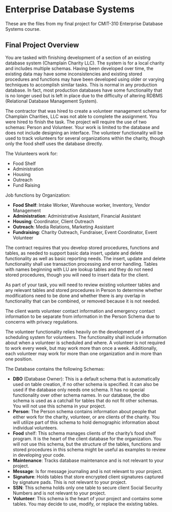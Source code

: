# Enterprise Database Systems

These are the files from my final project for CMIT-310 Enterprise Database Systems course.

## Final Project Overview

You are tasked with finishing development of a section of an existing database system (Champlain Charity LLC). The system is for a local charity and includes multiple schemas. Having been developed over time, the existing data may have some inconsistencies and existing stored procedures and functions may have been developed using older or varying techniques to accomplish similar tasks. This is normal in any production database. In fact, most production databases have some functionality that is no longer used but is left in place due to the difficulty of altering RDBMS (Relational Database Management System).

The contractor that was hired to create a volunteer management schema for Champlain Charities, LLC was not able to complete the assignment. You were hired to finish the task. The project will require the use of two schemas: Person and Volunteer. Your work is limited to the database and does not include designing an interface. The volunteer functionality will be used to track volunteers for several organizations within the charity, though only the food shelf uses the database directly.

The Volunteers work for:
* Food Shelf
* Administration
* Housing
* Outreach
* Fund Raising

Job functions by Organization:
* **Food Shelf**: Intake Worker, Warehouse worker, Inventory, Vendor Management
* **Administration**: Administrative Assistant, Financial Assistant
* **Housing**: Coordinator, Client Outreach
* **Outreach**: Media Relations, Marketing Assistant
* **Fundraising**: Charity Outreach, Fundraiser, Event Coordinator, Event Volunteer

The contract requires that you develop stored procedures, functions and tables, as needed to support basic data insert, update and delete functionality as well as basic reporting needs. The insert, update and delete functionality shall use transaction processing and error handling. Tables with names beginning with LU are lookup tables and they do not need stored procedures, though you will need to insert data for the client.

As part of your task, you will need to review existing volunteer tables and any relevant tables and stored procedures in Person to determine whether modifications need to be done and whether there is any overlap in functionality that can be combined, or removed because it is not needed.

The client wants volunteer contact information and emergency contact information to be separate from information in the Person Schema due to concerns with privacy regulations.

The volunteer functionality relies heavily on the development of a scheduling system for volunteers. The functionality shall include information about when a volunteer is scheduled and where. A volunteer is not required to work every week, but may work more than once a week. Additionally, each volunteer may work for more than one organization and in more than one position.

The Database contains the following Schemas:
* **DBO** (Database Owner): This is a default schema that is automatically used on table creation, if no other schema is specified. It can also be used if the database only needs one schema. It has no special functionality over other schema names. In our database, the dbo schema is used as a catchall for tables that do not fit other schemas.  You will not use this schema in your project.
* **Person**: The Person schema contains information about people that either work for the charity, volunteer, or are clients of the charity.  You will utilize part of this schema to hold demographic information about individual volunteers.
* **Food** shelf: This schema manages clients of the charity’s food shelf program. It is the heart of the client database for the organization. You will not use this schema, but the structure of the tables, functions and stored procedures in this schema might be useful as examples to review in developing your code.
* **Maintenance**: Tracks database maintenance and is not relevant to your project.
* **Message**: Is for message journaling and is not relevant to your project.
* **Signature**: Holds tables that store encrypted client signatures captured by signature pads. This is not relevant to your project.
* **SSN**: This schema holds only one table to secure client Social Security Numbers and is not relevant to your project.
* **Volunteer**: This schema is the heart of your project and contains some tables. You may decide to use, modify, or replace the existing tables.